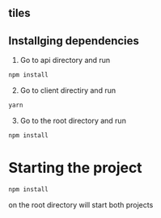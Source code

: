 ## tiles
## Installging dependencies

1. Go to api directory and run
```bash
npm install
```
2. Go to client directiry and run
```bash
yarn
```
3. Go to the root directory and run
```bash
npm install
```

# Starting the project

```bash
npm install
```
on the root directory will start both projects
